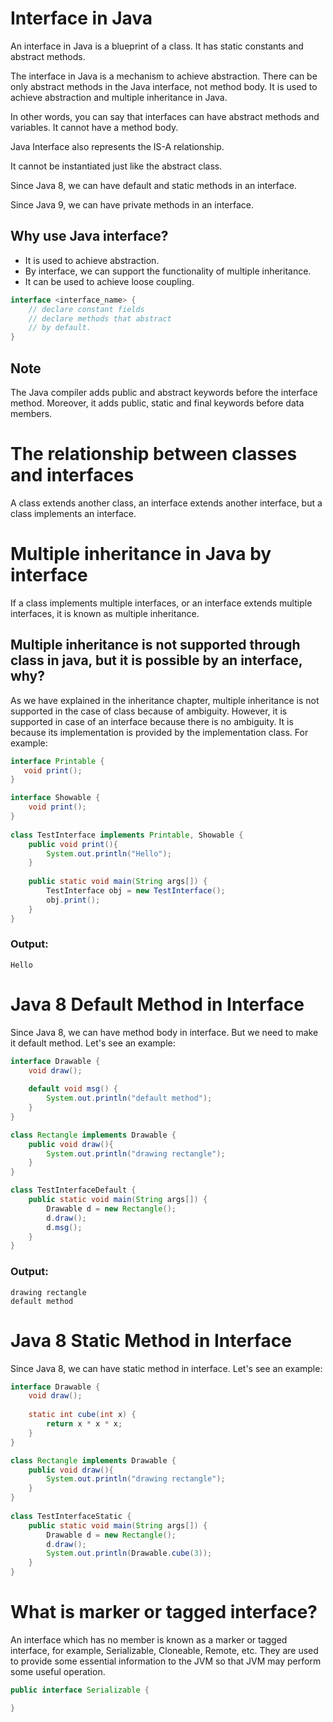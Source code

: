 # Interface in Java
An interface in Java is a blueprint of a class. It has static constants and abstract methods.

The interface in Java is a mechanism to achieve abstraction. There can be only abstract methods in the Java interface, not method body. It is used to achieve abstraction and multiple inheritance in Java.

In other words, you can say that interfaces can have abstract methods and variables. It cannot have a method body.

Java Interface also represents the IS-A relationship.

It cannot be instantiated just like the abstract class.

Since Java 8, we can have default and static methods in an interface.

Since Java 9, we can have private methods in an interface.

## Why use Java interface?
- It is used to achieve abstraction.
- By interface, we can support the functionality of multiple inheritance.
- It can be used to achieve loose coupling.

```java
interface <interface_name> {  
    // declare constant fields  
    // declare methods that abstract   
    // by default.  
}  
```

## Note
The Java compiler adds public and abstract keywords before the interface method. Moreover, it adds public, static and final keywords before data members.

# The relationship between classes and interfaces
A class extends another class, an interface extends another interface, but a class implements an interface.

# Multiple inheritance in Java by interface
If a class implements multiple interfaces, or an interface extends multiple interfaces, it is known as multiple inheritance.

## Multiple inheritance is not supported through class in java, but it is possible by an interface, why?
As we have explained in the inheritance chapter, multiple inheritance is not supported in the case of class because of ambiguity. However, it is supported in case of an interface because there is no ambiguity. It is because its implementation is provided by the implementation class. For example:

```java
interface Printable {  
   void print();  
}  

interface Showable {  
    void print();  
}  
  
class TestInterface implements Printable, Showable {  
    public void print(){
        System.out.println("Hello");
    }  
    
    public static void main(String args[]) {  
        TestInterface obj = new TestInterface();  
        obj.print();  
    }  
}  
```

### Output:
```
Hello
```

# Java 8 Default Method in Interface
Since Java 8, we can have method body in interface. But we need to make it default method. Let's see an example:

```java
interface Drawable {  
    void draw();  
    
    default void msg() {
        System.out.println("default method");
    }  
}  

class Rectangle implements Drawable {  
    public void draw(){
        System.out.println("drawing rectangle");
    }  
}  

class TestInterfaceDefault {  
    public static void main(String args[]) {  
        Drawable d = new Rectangle();  
        d.draw();  
        d.msg();  
    }
} 
```

### Output:
```
drawing rectangle
default method
```

# Java 8 Static Method in Interface
Since Java 8, we can have static method in interface. Let's see an example:

```java
interface Drawable {  
    void draw();  
    
    static int cube(int x) {
        return x * x * x;
    }  
}  

class Rectangle implements Drawable {  
    public void draw(){
        System.out.println("drawing rectangle");
    }  
}  
  
class TestInterfaceStatic {  
    public static void main(String args[]) {  
        Drawable d = new Rectangle();  
        d.draw();  
        System.out.println(Drawable.cube(3));  
    }
}  
```

# What is marker or tagged interface?
An interface which has no member is known as a marker or tagged interface, for example, Serializable, Cloneable, Remote, etc. They are used to provide some essential information to the JVM so that JVM may perform some useful operation.

```java
public interface Serializable {

} 
```
